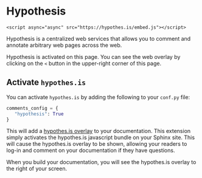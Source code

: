 # Hypothesis

```{raw} html
<script async="async" src="https://hypothes.is/embed.js"></script>
```

Hypothesis is a centralized web services that allows you to comment and annotate arbitrary web pages across the web.

Hypothesis is activated on this page. You can see the web overlay by clicking on the `<` button in the upper-right corner of this page.

## Activate `hypothes.is`

You can activate `hypothes.is` by adding the following to your `conf.py` file:

```python
comments_config = {
   "hypothesis": True
}
```

This will add a [hypothes.is overlay](https://web.hypothes.is/) to your documentation. This extension simply activates the hypothes.is javascript bundle on your Sphinx site. This will cause the hypothes.is overlay to be shown, allowing your readers to log-in and comment on your documentation if they have questions.

When you build your documentation, you will see the hypothes.is overlay to the right of your screen.
